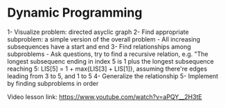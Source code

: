 # Dynamic Programming

1- Visualize problem: directed asyclic graph
2- Find appropriate subproblem: a simple version of the overall problem
    - All increasing subsequences have a start and end
3- Find relationships among subproblems
    - Ask questions, try to find a recursive relation, e.g.
      "The longest subsequenc ending in index 5 is 1 plus the longest subsequence
      reaching 5: LIS[5] = 1 + max{LIS[3] + LIS[1]}, assuming there're edges
      leading from 3 to 5, and 1 to 5
4- Generalize the relationship
5- Implement by finding subproblems in order

Video lesson link: https://www.youtube.com/watch?v=aPQY__2H3tE
